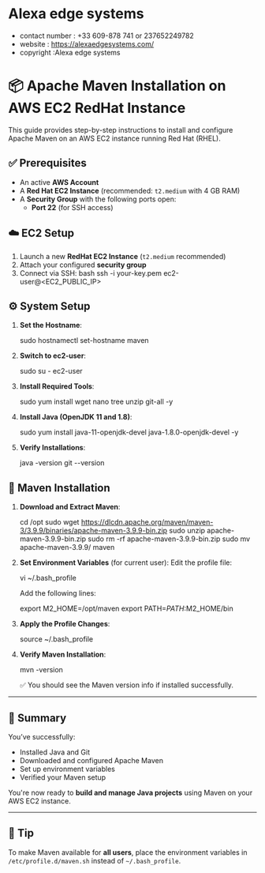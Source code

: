 # Alexa edge systems
 - contact number : +33 609-878 741 or 237652249782
 - website : https://alexaedgesystems.com/
 - copyright :Alexa edge systems
# 📦 Apache Maven Installation on AWS EC2 RedHat Instance

This guide provides step-by-step instructions to install and configure Apache Maven on an AWS EC2 instance running Red Hat (RHEL).


## ✅ Prerequisites

- An active **AWS Account**
- A **Red Hat EC2 Instance** (recommended: `t2.medium` with 4 GB RAM)
- A **Security Group** with the following ports open:
  - **Port 22** (for SSH access)

## ☁️ EC2 Setup

1. Launch a new **RedHat EC2 Instance** (`t2.medium` recommended)
2. Attach your configured **security group**
3. Connect via SSH:
   bash
   ssh -i your-key.pem ec2-user@<EC2_PUBLIC_IP>

## ⚙️ System Setup

1. **Set the Hostname**:

   
   sudo hostnamectl set-hostname maven
   

2. **Switch to ec2-user**:

   
   sudo su - ec2-user
  

3. **Install Required Tools**:

   
   sudo yum install wget nano tree unzip git-all -y
   

4. **Install Java (OpenJDK 11 and 1.8)**:

   
   sudo yum install java-11-openjdk-devel java-1.8.0-openjdk-devel -y
   

5. **Verify Installations**:

   
   java -version
   git --version
   

## 🧰 Maven Installation

1. **Download and Extract Maven**:

   
   cd /opt
   sudo wget https://dlcdn.apache.org/maven/maven-3/3.9.9/binaries/apache-maven-3.9.9-bin.zip
   sudo unzip apache-maven-3.9.9-bin.zip
   sudo rm -rf apache-maven-3.9.9-bin.zip
   sudo mv apache-maven-3.9.9/ maven
   

2. **Set Environment Variables** (for current user):
   Edit the profile file:

   
   vi ~/.bash_profile
   

   Add the following lines:

   
   export M2_HOME=/opt/maven
   export PATH=$PATH:$M2_HOME/bin
   

3. **Apply the Profile Changes**:

   
   source ~/.bash_profile
   

4. **Verify Maven Installation**:

   
   mvn -version
   

   ✅ You should see the Maven version info if installed successfully.

---

## 📌 Summary

You’ve successfully:

* Installed Java and Git
* Downloaded and configured Apache Maven
* Set up environment variables
* Verified your Maven setup

You're now ready to **build and manage Java projects** using Maven on your AWS EC2 instance.

---

## 🧠 Tip

To make Maven available for **all users**, place the environment variables in `/etc/profile.d/maven.sh` instead of `~/.bash_profile`.

